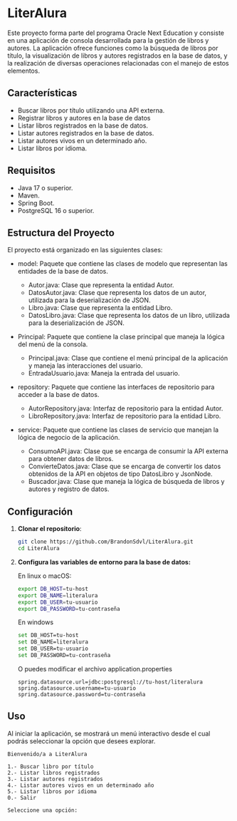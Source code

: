 # LiterAlura

Este proyecto forma parte del programa Oracle Next Education y consiste en una aplicación de consola desarrollada para la gestión de libros y autores. La aplicación ofrece funciones como la búsqueda de libros por título, la visualización de libros y autores registrados en la base de datos, y la realización de diversas operaciones relacionadas con el manejo de estos elementos.

## Características

- Buscar libros por título utilizando una API externa.
- Registrar libros y autores en la base de datos
- Listar libros registrados en la base de datos.
- Listar autores registrados en la base de datos.
- Listar autores vivos en un determinado año.
- Listar libros por idioma.

## Requisitos

- Java 17 o superior.
- Maven.
- Spring Boot.
- PostgreSQL 16 o superior.

## Estructura del Proyecto

El proyecto está organizado en las siguientes clases:

- model: Paquete que contiene las clases de modelo que representan las entidades de la base de datos.

    - Autor.java: Clase que representa la entidad Autor.
    - DatosAutor.java: Clase que representa los datos de un autor, utilizada para la deserialización de JSON.
    - Libro.java: Clase que representa la entidad Libro.
    - DatosLibro.java: Clase que representa los datos de un libro, utilizada para la deserialización de JSON.
- Principal: Paquete que contiene la clase principal que maneja la lógica del menú de la consola.
    - Principal.java: Clase que contiene el menú principal de la aplicación y maneja las interacciones del usuario.
    - EntradaUsuario.java: Maneja la entrada del usuario.
- repository: Paquete que contiene las interfaces de repositorio para acceder a la base de datos.
    - AutorRepository.java: Interfaz de repositorio para la entidad Autor.
    - LibroRepository.java: Interfaz de repositorio para la entidad Libro.
- service: Paquete que contiene las clases de servicio que manejan la lógica de negocio de la aplicación.
    - ConsumoAPI.java: Clase que se encarga de consumir la API externa para obtener datos de libros.
    - ConvierteDatos.java: Clase que se encarga de convertir los datos obtenidos de la API en objetos de tipo DatosLibro y JsonNode.
    - Buscador.java: Clase que maneja la lógica de búsqueda de libros y autores y registro de datos.

## Configuración

1. **Clonar el repositorio**:

    ```sh
    git clone https://github.com/BrandonSdvl/LiterAlura.git
    cd LiterAlura
    ```

2. **Configura las variables de entorno para la base de datos:**
    
    En linux o macOS:
    ```bash
    export DB_HOST=tu-host
    export DB_NAME=literalura
    export DB_USER=tu-usuario
    export DB_PASSWORD=tu-contraseña
    ```
    
    En windows
    ```bash
    set DB_HOST=tu-host
    set DB_NAME=literalura
    set DB_USER=tu-usuario
    set DB_PASSWORD=tu-contraseña
    ```
    
    O puedes modificar el archivo application.properties
    ```properties
    spring.datasource.url=jdbc:postgresql://tu-host/literalura
    spring.datasource.username=tu-usuario
    spring.datasource.password=tu-contraseña
    ```
    
## Uso


Al iniciar la aplicación, se mostrará un menú interactivo desde el cual podrás seleccionar la opción que desees explorar.


```text
Bienvenido/a a LiterAlura
                
1.- Buscar libro por título
2.- Listar libros registrados
3.- Listar autores registrados
4.- Listar autores vivos en un determinado año
5.- Listar libros por idioma
0.- Salir

Seleccione una opción:
```

